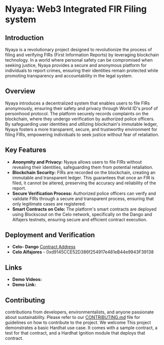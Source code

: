 # Nyaya: Web3 Integrated FIR Filing system

## Introduction

Nyaya is a revolutionary project designed to revolutionize the process of filing and verifying FIRs (First Information Reports) by leveraging blockchain technology. In a world where personal safety can be compromised when seeking justice, Nyaya provides a secure and anonymous platform for individuals to report crimes, ensuring their identities remain protected while promoting transparency and accountability in the legal system.

## Overview

Nyaya introduces a decentralized system that enables users to file FIRs anonymously, ensuring their safety and privacy through World ID's proof of personhood protocol. The platform securely records complaints on the blockchain, where they undergo verification by authorized police officers. By safeguarding user identities and utilizing blockchain's immutable ledger, Nyaya fosters a more transparent, secure, and trustworthy environment for filing FIRs, empowering individuals to seek justice without fear of retaliation.

## Key Features

- **Anonymity and Privacy:** Nyaya allows users to file FIRs without revealing their identities, safeguarding them from potential retaliation.
- **Blockchain Security:**  FIRs are recorded on the blockchain, creating an immutable and transparent ledger. This guarantees that once an FIR is filed, it cannot be altered, preserving the accuracy and reliability of the report.
- **Secure Verification Process:** Authorized police officers can verify and validate FIRs through a secure and transparent process, ensuring that only legitimate cases are registered.
- **Smart Contracts on Celo:** The platform's smart contracts are deployed using Blockscout on the Celo network, specifically on the Dango and Alfajers testnets, ensuring secure and efficient contract execution.

## Deployment and Verification
- **Celo- Dango** [Contract Address](https://celo-dango.blockscout.com/address/0xE6Cacbf03319ABB3e19C97943705D8DA1f57e934)
- **Celo Alfajores**  - 0xd9145CCE52D386f254917e481eB44e9943F39138 

## Links
- **Demo Videos:**
- **Demo Link:**

## Contributing
contributions from developers, environmentalists, and anyone passionate about sustainability. Please refer to our [CONTRIBUTING.md](CONTRIBUTING.md) file for guidelines on how to contribute to the project.
We welcome 
This project demonstrates a basic Hardhat use case. It comes with a sample contract, a test for that contract, and a Hardhat Ignition module that deploys that contract.

